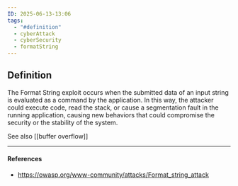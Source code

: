 ```yaml
---
ID: 2025-06-13-13:06
tags:
  - "#definition"
  - cyberAttack
  - cyberSecurity
  - formatString
---
```

## Definition

The Format String exploit occurs when the submitted data of an input string is evaluated as a command by the application. In this way, the attacker could execute code, read the stack, or cause a segmentation fault in the running application, causing new behaviors that could compromise the security or the stability of the system.

See also [[buffer overflow]]

---
#### References
- https://owasp.org/www-community/attacks/Format_string_attack